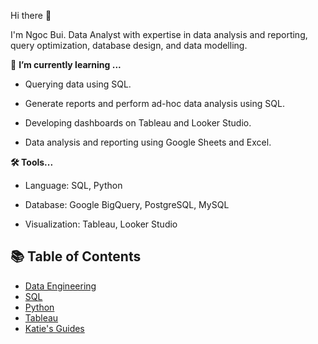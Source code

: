 Hi there 👋

I'm Ngoc Bui. Data Analyst with expertise in data analysis and reporting, query optimization, database design, and data modelling.

🌱 **I’m currently learning ...**

- Querying data using SQL.

- Generate reports and perform ad-hoc data analysis using SQL.

- Developing dashboards on Tableau and Looker Studio.

- Data analysis and reporting using Google Sheets and Excel.

**🛠️ Tools...**

- Language: SQL, Python
  
- Database: Google BigQuery, PostgreSQL, MySQL
  
- Visualization: Tableau, Looker Studio
## 📚 Table of Contents
- [Data Engineering](#data-engineering)
- [SQL](#sql)
- [Python](#python)
- [Tableau](#tableau)
- [Katie's Guides](#katies-guides)
